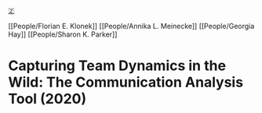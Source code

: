 [🇿](zotero://select/groups/5641742/items/B7BUTK7Q)

[[People/Florian E. Klonek]] [[People/Annika L. Meinecke]] [[People/Georgia Hay]] [[People/Sharon K. Parker]] 
# Capturing Team Dynamics in the Wild: The Communication Analysis Tool (2020)


